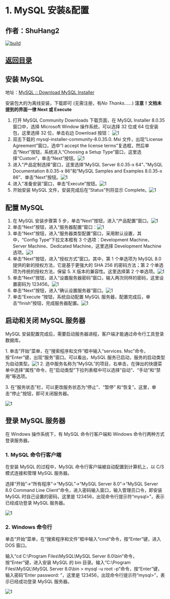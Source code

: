 # 1. MySQL 安装&配置

## 作者：ShuHang2

[![build](https://github.com/Anduin2017/HowToCook/actions/workflows/build.yml/badge.svg)](https://github.com/ShuHang2/ShuHang2.github.io)

## [返回目录](MySQL.MD)

## 安装 MySQL

地址：[MySQL :: Download MySQL Installer](https://dev.mysql.com/downloads/installer/)

安装包大的为离线安装，下载即可 (无需注册，有*No Thanks......*)
**注意！文档未提到的界面一律 Next 或 Execute**

1. 打开 MySQL Community Downloads 下载页面，在 MySQL Installer 8.0.35 窗口中，选择 Microsoft Window 操作系统，可以选择 32 位或 64 位安装包，这里选择 32 位，单击右边 Download 按钮：
![1](./img/1.png)
2. 双击下载的 mysql-installer-community-8.0.35.0. Msi 文件，出现“License Agreement”窗口，选中“I accept the license terms”复选框，然后单击“Next”按钮，系统进入“Choosing a Setup Type”窗口，这里选择“Custom”，单击“Next”按钮。![1](./img/2.png)
3. 进入“产品定制选择”窗口，这里选择”MySQL Server 8.0.35-x 64”、”MySQL Documentation 8.0.35-x 86”和”MySQL Samples and Examples 8.0.35-x 86”、单击“Next”按钮。![1](./img/3.png)
4. 进入“准备安装”窗口，单击“Execute”按钮。![1](./img/4.png)
5. 开始安装 MySQL 文件，安装完成后在“Status”列将显示 Complete。![1](./img/5.png)

## 配置 MySQL

1. 在 MySQL 安装步骤第 5 步，单击“Next”按钮，进入“产品配置”窗口。![1](./img/6.png)
2. 单击“Next”按钮，进入“服务器配置”窗口：![1](./img/7.png)
3. 单击“Next”按钮，进入“服务器类型配置”窗口，采用默认设置，其中，“Config Type“下拉文本框有 3 个选项：Development Machine、Server Machine、Dedicated Machine，这里选择 Development Machine 选项。![1](./img/8.png)
4. 单击“Next”按钮，进入“授权方式”窗口。其中，第 1 个单选项为 MySQL 8.0 提供的新的授权方法，它是基于更强大的 SHA 256 的密码方法；第 2 个单选项为传统的授权方法，保留 5. X 版本的兼容性。这里选择第 2 个单选项。![1](./img/9.png)
5. 单击“Next”按钮，进入“设置服务器密码”窗口，输入两次同样的密码，这里设置密码为 123456。![1](./img/10.png)
6. 单击“Next”按钮，进入“确认设置服务器”窗口。![1](./img/11.png)
7. 单击“Execute ”按钮，系统自动配置 MySQL 服务器，配置完成后，单击“finish”按钮，完成服务器配置。![1](./img/12.png)

## 启动和关闭 MySQL 服务器

MySQL 安装配置完成后，需要启动服务器进程，客户端才能通过命令行工具登录数据库。

1. 单击“开始”菜单，在“搜索程序和文件”框中输入“services. Msc”命令，按“Enter”键，出现“服务”窗口。可以看出，MySQL 服务已启动，服务的启动类型为自动类型。![1](./img/13.png)
2. 选中服务名称为“MySQL”的项目，右单击，在弹出的快捷菜单中选择“属性”命令，在“启动类型”下拉列表框中可以选择“自动”、“手动”和“禁用”等选项。

3. 在“服务状态”栏，可以更改服务状态为“停止”、“暂停” 和“恢复”。这里，单击“停止”按钮，即可关闭服务器。

![1](./img/14.png)

## 登录 MySQL 服务器

在 Windows 操作系统下，有 MySQL 命令行客户端和 Windows 命令行两种方式登录服务器。

### 1. MySQL 命令行客户端

在安装 MySQL 的过程中，MySQL 命令行客户端被自动配置到计算机上，以 C/S 模式连接和管理 MySQL 服务器。

选择“开始”→“所有程序”→“MySQL”→“MySQL Server 8.0”→“MySQL Server 8.0 Command Line Client”命令，进入密码输入窗口，输入管理员口令，即安装 MySQL 时自己设置的密码，这里是 123456，出现命令行提示符“mysql>”，表示已经成功登录 MySQL 服务器。

![1](./img/15.png)

### 2. Windows 命令行

单击“开始”菜单，在“搜索程序和文件”框中输入“cmd”命令，按“Enter”键，进入 DOS 窗口。

输入“cd C:\Program Files\MySQL\MySQL Server 8.0\bin”命令，按“Enter”键，进入安装 MySQL 的 bin 目录。输入“C:\Program Files\MySQL\MySQL Server 8.0\bin > mysql -u root -p”命令，按“Enter”键，输入密码“Enter password: ”，这里是 123456，出现命令行提示符“mysql>”，表示已经成功登录 MySQL 服务器。

![1](./img/16.png)
